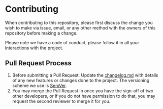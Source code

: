 # Contributing

When contributing to this repository, please first discuss the change you wish to make via issue,
email, or any other method with the owners of this repository before making a change. 

Please note we have a code of conduct, please follow it in all your interactions with the project.

## Pull Request Process

1. Before submitting a Pull Request. Update the [changelog.md](changelog.md) with details of any new 
   features or changes done to the project. The versioning scheme we use is [SemVer](http://semver.org/).
2. You may merge the Pull Request in once you have the sign-off of two other developers, or if you 
   do not have permission to do that, you may request the second reviewer to merge it for you.
